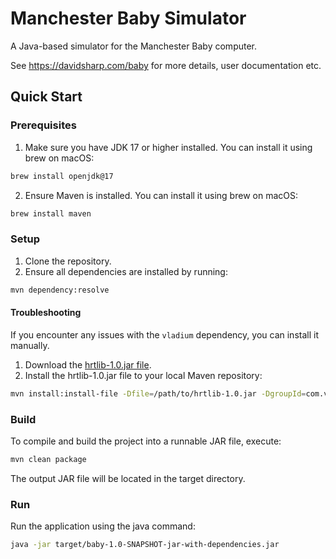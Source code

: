 # Manchester Baby Simulator

A Java-based simulator for the Manchester Baby computer.

See https://davidsharp.com/baby for more details, user documentation etc.

## Quick Start

### Prerequisites

1. Make sure you have JDK 17 or higher installed. You can install it using brew on macOS:

```bash
brew install openjdk@17
```

2. Ensure Maven is installed. You can install it using brew on macOS:

```bash
brew install maven
```

### Setup

1. Clone the repository.
2. Ensure all dependencies are installed by running:
```bash
mvn dependency:resolve
```
#### Troubleshooting
If you encounter any issues with the `vladium` dependency, you can install it manually.

1. Download the [hrtlib-1.0.jar file](https://artifacts.alfresco.com/nexus/content/repositories/public/com/vladium/utils/timing/hrtlib/1.0/hrtlib-1.0.jar).
2. Install the hrtlib-1.0.jar file to your local Maven repository:

```bash
mvn install:install-file -Dfile=/path/to/hrtlib-1.0.jar -DgroupId=com.vladium.utils.timing -DartifactId=hrtlib -Dversion=1.0 -Dpackaging=jar
```

### Build

To compile and build the project into a runnable JAR file, execute:

```bash
mvn clean package
```

The output JAR file will be located in the target directory.

### Run

Run the application using the java command:

```bash
java -jar target/baby-1.0-SNAPSHOT-jar-with-dependencies.jar
```

